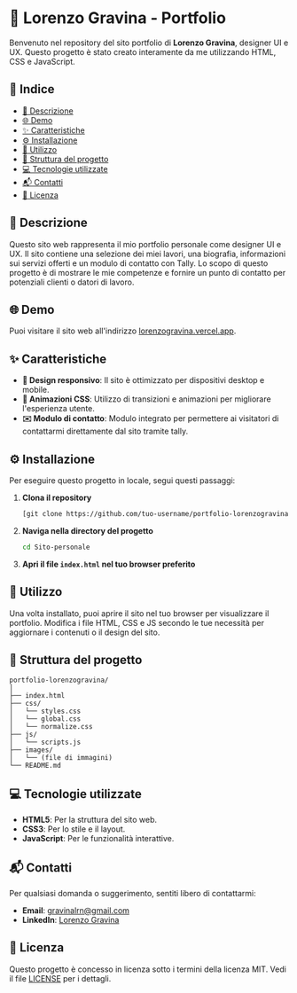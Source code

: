 # 🎨 Lorenzo Gravina - Portfolio

Benvenuto nel repository del sito portfolio di **Lorenzo Gravina**, designer UI e UX. Questo progetto è stato creato interamente da me utilizzando HTML, CSS e JavaScript.

## 📑 Indice

- [📖 Descrizione](#descrizione)
- [🌐 Demo](#demo)
- [✨ Caratteristiche](#caratteristiche)
- [⚙️ Installazione](#installazione)
- [🚀 Utilizzo](#utilizzo)
- [📂 Struttura del progetto](#struttura-del-progetto)
- [💻 Tecnologie utilizzate](#tecnologie-utilizzate)
- [📬 Contatti](#contatti)
- [📄 Licenza](#licenza)

## 📖 Descrizione

Questo sito web rappresenta il mio portfolio personale come designer UI e UX. Il sito contiene una selezione dei miei lavori, una biografia, informazioni sui servizi offerti e un modulo di contatto con Tally. Lo scopo di questo progetto è di mostrare le mie competenze e fornire un punto di contatto per potenziali clienti o datori di lavoro.

## 🌐 Demo

Puoi visitare il sito web all'indirizzo [lorenzogravina.vercel.app](https://lorenzogravina.vercel.app/).

## ✨ Caratteristiche

- **📱 Design responsivo**: Il sito è ottimizzato per dispositivi desktop e mobile.
- **🎨 Animazioni CSS**: Utilizzo di transizioni e animazioni per migliorare l'esperienza utente.
- **✉️ Modulo di contatto**: Modulo integrato per permettere ai visitatori di contattarmi direttamente dal sito tramite tally.

## ⚙️ Installazione

Per eseguire questo progetto in locale, segui questi passaggi:

1. **Clona il repository**

   ```bash
   [git clone https://github.com/tuo-username/portfolio-lorenzogravina.git](https://github.com/lograz/Sito-personale.git)
   ```

2. **Naviga nella directory del progetto**

   ```bash
   cd Sito-personale
   ```

3. **Apri il file `index.html` nel tuo browser preferito**

## 🚀 Utilizzo

Una volta installato, puoi aprire il sito nel tuo browser per visualizzare il portfolio. Modifica i file HTML, CSS e JS secondo le tue necessità per aggiornare i contenuti o il design del sito.

## 📂 Struttura del progetto

```
portfolio-lorenzogravina/
│
├── index.html
├── css/
│   └── styles.css
│   └── global.css
│   └── normalize.css
├── js/
│   └── scripts.js
├── images/
│   └── (file di immagini)
└── README.md
```

## 💻 Tecnologie utilizzate

- **HTML5**: Per la struttura del sito web.
- **CSS3**: Per lo stile e il layout.
- **JavaScript**: Per le funzionalità interattive.

## 📬 Contatti

Per qualsiasi domanda o suggerimento, sentiti libero di contattarmi:

- **Email**: gravinalrn@gmail.com 
- **LinkedIn**: [Lorenzo Gravina](https://www.linkedin.com/in/lorenzo-gravina-a4175037/)

## 📄 Licenza

Questo progetto è concesso in licenza sotto i termini della licenza MIT. Vedi il file [LICENSE](LICENSE) per i dettagli.
